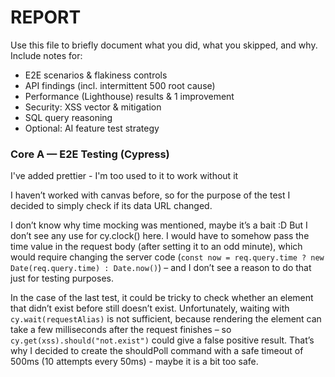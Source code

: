 # REPORT

Use this file to briefly document what you did, what you skipped, and why.
Include notes for:

- E2E scenarios & flakiness controls
- API findings (incl. intermittent 500 root cause)
- Performance (Lighthouse) results & 1 improvement
- Security: XSS vector & mitigation
- SQL query reasoning
- Optional: AI feature test strategy

### Core A — E2E Testing (Cypress)

I've added prettier - I'm too used to it to work without it

I haven’t worked with canvas before, so for the purpose of the test I decided to simply check if its data URL changed.

I don’t know why time mocking was mentioned, maybe it’s a bait :D But I don’t see any use for cy.clock() here. I would have to somehow pass the time value in the request body (after setting it to an odd minute), which would require changing the server code (`const now = req.query.time ? new Date(req.query.time) : Date.now()`) – and I don’t see a reason to do that just for testing purposes.

In the case of the last test, it could be tricky to check whether an element that didn’t exist before still doesn’t exist. Unfortunately, waiting with `cy.wait(requestAlias)` is not sufficient, because rendering the element can take a few milliseconds after the request finishes – so `cy.get(xss).should("not.exist")` could give a false positive result. That’s why I decided to create the shouldPoll command with a safe timeout of 500ms (10 attempts every 50ms) - maybe it is a bit too safe.
